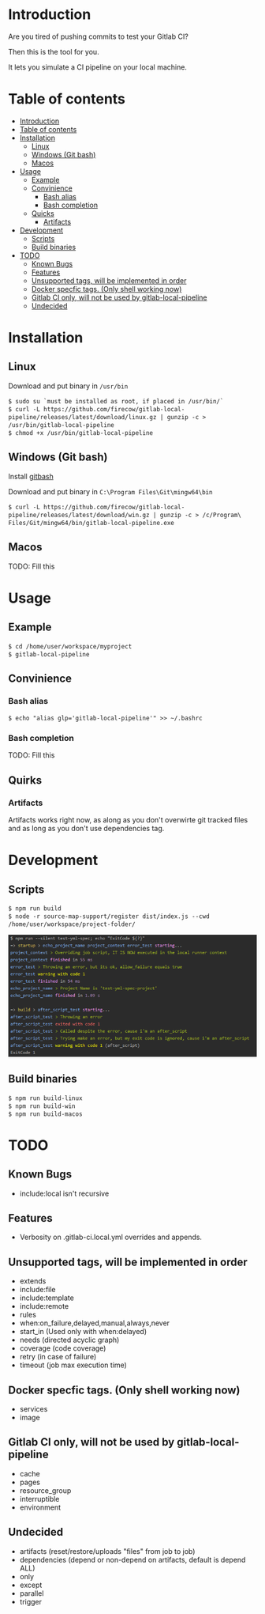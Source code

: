 # Introduction
Are you tired of pushing commits to test your Gitlab CI?

Then this is the tool for you.

It lets you simulate a CI pipeline on your local machine.

# Table of contents
   * [Introduction](#introduction)
   * [Table of contents](#table-of-contents)
   * [Installation](#installation)
      * [Linux](#linux)
      * [Windows (Git bash)](#windows-git-bash)
      * [Macos](#macos)
   * [Usage](#usage)
      * [Example](#example)
      * [Convinience](#convinience)
         * [Bash alias](#bash-alias)
         * [Bash completion](#bash-completion)
      * [Quicks](#quirks)
         * [Artifacts](#artifacts)
   * [Development](#development)
      * [Scripts](#scripts)
      * [Build binaries](#build-binaries)
   * [TODO](#todo)
      * [Known Bugs](#known-bugs)
      * [Features](#features)
      * [Unsupported tags, will be implemented in order](#unsupported-tags-will-be-implemented-in-order)
      * [Docker specfic tags. (Only shell working now)](#docker-specfic-tags-only-shell-working-now)
      * [Gitlab CI only, will not be used by gitlab-local-pipeline](#gitlab-ci-only-will-not-be-used-by-gitlab-local-pipeline)
      * [Undecided](#undecided)

# Installation
## Linux
Download and put binary in `/usr/bin`

    $ sudo su `must be installed as root, if placed in /usr/bin/`
    $ curl -L https://github.com/firecow/gitlab-local-pipeline/releases/latest/download/linux.gz | gunzip -c > /usr/bin/gitlab-local-pipeline
    $ chmod +x /usr/bin/gitlab-local-pipeline
    
## Windows (Git bash)
Install [gitbash](https://git-scm.com/downloads)

Download and put binary in `C:\Program Files\Git\mingw64\bin`

    $ curl -L https://github.com/firecow/gitlab-local-pipeline/releases/latest/download/win.gz | gunzip -c > /c/Program\ Files/Git/mingw64/bin/gitlab-local-pipeline.exe

## Macos
TODO: Fill this

# Usage
## Example
    $ cd /home/user/workspace/myproject
    $ gitlab-local-pipeline

## Convinience
### Bash alias
    $ echo "alias glp='gitlab-local-pipeline'" >> ~/.bashrc
### Bash completion
TODO: Fill this

## Quirks
### Artifacts
Artifacts works right now, as along as you don't overwirte git tracked files and as long as you don't use dependencies tag.

# Development
## Scripts

    $ npm run build
    $ node -r source-map-support/register dist/index.js --cwd /home/user/workspace/project-folder/

![Alt text](/docs/images/development.png "Development output")

## Build binaries
    $ npm run build-linux
    $ npm run build-win
    $ npm run build-macos

# TODO

## Known Bugs
- include:local isn't recursive

## Features
- Verbosity on .gitlab-ci.local.yml overrides and appends.

## Unsupported tags, will be implemented in order
- extends
- include:file
- include:template
- include:remote
- rules
- when:on_failure,delayed,manual,always,never
- start_in (Used only with when:delayed)
- needs (directed acyclic graph)
- coverage (code coverage)
- retry (in case of failure)
- timeout (job max execution time)

## Docker specfic tags. (Only shell working now)
- services
- image

## Gitlab CI only, will not be used by gitlab-local-pipeline
- cache
- pages
- resource_group
- interruptible
- environment

## Undecided
- artifacts (reset/restore/uploads "files" from job to job)
- dependencies (depend or non-depend on artifacts, default is depend ALL)
- only
- except
- parallel
- trigger
